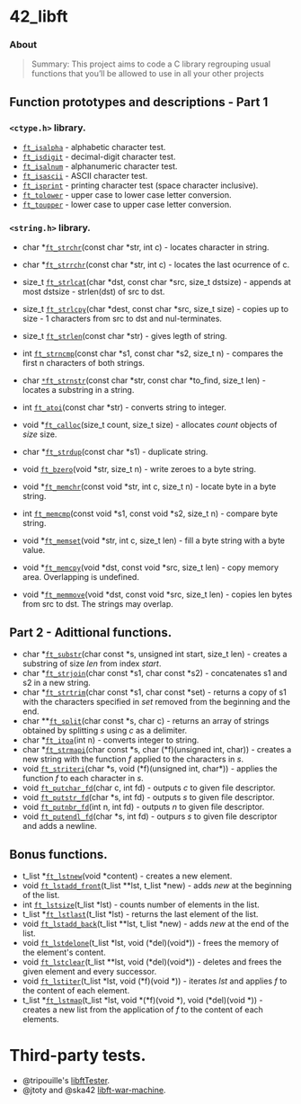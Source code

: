 # 42_libft
### About
<blockquote>Summary: This project aims to code a C library regrouping usual functions that you’ll
be allowed to use in all your other projects</blockquote>

## Function prototypes and descriptions - Part 1
### `<ctype.h>` library.
* [`ft_isalpha`](ft_isalpha.c) - alphabetic character test.
* [`ft_isdigit`](ft_isdigit.c) - decimal-digit character test.
* [`ft_isalnum`](ft_isalnum.c) - alphanumeric character test.
* [`ft_isascii`](ft_isascii.c) - ASCII character test.
* [`ft_isprint`](ft_isprint.c) - printing character test (space character inclusive).
* [`ft_tolower`](ft_tolower.c) - upper case to lower case letter conversion.
* [`ft_toupper`](ft_toupper.c) - lower case to upper case letter conversion.

### `<string.h>` library.
* char		*[`ft_strchr`](ft_strchr.c)(const char *str, int c) - locates character in string.
* char		*[`ft_strrchr`](ft_strrchr.c)(const char *str, int c) - locates the last ocurrence of c.
* size_t	[`ft_strlcat`](ft_strlcat.c)(char *dst, const char *src, size_t dstsize) - appends at most dstsize - strlen(dst) of src to dst.
* size_t	[`ft_strlcpy`](ft_strlcpy.c)(char *dest, const char *src, size_t size) - copies up to size - 1 characters from src to dst and nul-terminates.
* size_t	[`ft_strlen`](ft_strlen.c)(const char *str) - gives legth of string.
* int		[`ft_strncmp`](ft_strncmp.c)(const char *s1, const char *s2, size_t n) - compares the first n characters of both strings.
* char		[`*ft_strnstr`](ft_strnstr.c)(const char *str, const char *to_find, size_t len) - locates a substring in a string.
* int		[`ft_atoi`](ft_atoi.c)(const char *str) - converts string to integer.
* void		*[`ft_calloc`](ft_calloc.c)(size_t count, size_t size) - allocates _count_ objects of _size_ size.
* char		*[`ft_strdup`](ft_strdup.c)(const char *s1) - duplicate string.

* void	[`ft_bzero`](ft_bzero.c)(void *str, size_t n) - write zeroes to a byte string.
* void	*[`ft_memchr`](ft_memchr.c)(const void *str, int c, size_t n) - locate byte in a byte string.
* int	[`ft_memcmp`](ft_memcmp.c)(const void *s1, const void *s2, size_t n) - compare byte string.
* void	*[`ft_memset`](ft_memset.c)(void *str, int c, size_t len) - fill a byte string with a byte value.
* void	*[`ft_memcpy`](ft_memcpy.c)(void *dst, const void *src, size_t len) - copy memory area. Overlapping is undefined.
* void	*[`ft_memmove`](ft_memmove.c)(void *dst, const void *src, size_t len) - copies len bytes from src to dst. The strings may overlap.

## Part 2 -  Adittional functions.

* char	*[`ft_substr`](ft_substr.c)(char const *s, unsigned int start, size_t len) - creates a substring of size _len_ from index _start_.
* char	*[`ft_strjoin`](ft_strjoin.c)(char const *s1, char const *s2) - concatenates s1 and s2 in a new string.
* char	*[`ft_strtrim`](ft_strtrim.c)(char const *s1, char const *set) - returns a copy of s1 with the characters specified in _set_ removed from the beginning and the end.
* char	**[`ft_split`](ft_split.c)(char const *s, char c) - returns an array of strings obtained by splitting _s_ using _c_ as a delimiter.
* char	*[`ft_itoa`](ft_itoa.c)(int n) - converts integer to string.
* char	*[`ft_strmapi`](ft_strmapi.c)(char const *s, char (\*f)(unsigned int, char)) - creates a new string with the function _f_ applied to the characters in _s_.
* void	[`ft_striteri`](ft_striteri.c)(char \*s, void (\*f)(unsigned int, char*)) - applies the function _f_ to each character in _s_.
* void	[`ft_putchar_fd`](ft_putchar_fd.c)(char c, int fd) - outputs _c_ to given file descriptor.
* void	[`ft_putstr_fd`](ft_putstr_fd.c)(char *s, int fd) - outputs _s_ to given file descriptor.
* void	[`ft_putnbr_fd`](ft_putnubr_fd.c)(int n, int fd) - outputs _n_ to given file descriptor.
* void	[`ft_putendl_fd`](ft_putendl_fd.c)(char *s, int fd) - outpurs _s_ to given file descriptor and adds a newline.

## Bonus functions.

* t_list	*[`ft_lstnew`](ft_lstnew.c)(void *content) - creates a new element.
* void		[`ft_lstadd_front`](ft_lstadd_front.c)(t_list **lst, t_list *new) - adds _new_ at the beginning of the list.
* int		[`ft_lstsize`](ft_lstsize.c)(t_list *lst) - counts number of elements in the list.
* t_list	*[`ft_lstlast`](ft_lstlast.c)(t_list *lst) - returns the last element of the list.
* void		[`ft_lstadd_back`](ft_lstadd_back.c)(t_list **lst, t_list *new) - adds _new_ at the end of the list.
* void		[`ft_lstdelone`](ft_lstdelone.c)(t_list \*lst, void (\*del)(void*)) - frees the memory of the element's content.
* void		[`ft_lstclear`](ft_lstclear.c)(t_list **lst, void (\*del)(void\*)) - deletes and frees the given element and every successor.
* void		[`ft_lstiter`](ft_lstiter.c)(t_list *lst, void (\*f)(void *)) - iterates _lst_ and applies _f_ to the content of each element.
* t_list	*[`ft_lstmap`](ft_lstmap.c)(t_list *lst, void *(\*f)(void *), void (\*del)(void *)) - creates a new list from the application of _f_ to the content of each elements.

# Third-party tests.
* @tripouille's [libftTester](https://github.com/Tripouille/libftTester).
* @jtoty and @ska42 [libft-war-machine](https://github.com/ska42/libft-war-machine).
